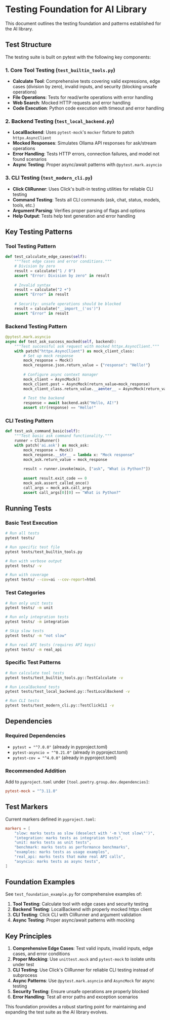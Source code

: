# Testing Foundation for AI Library

This document outlines the testing foundation and patterns established for the AI library.

## Test Structure

The testing suite is built on pytest with the following key components:

### 1. **Core Tool Testing** (`test_builtin_tools.py`)
- **Calculate Tool**: Comprehensive tests covering valid expressions, edge cases (division by zero), invalid inputs, and security (blocking unsafe operations)
- **File Operations**: Tests for read/write operations with error handling
- **Web Search**: Mocked HTTP requests and error handling
- **Code Execution**: Python code execution with timeout and error handling

### 2. **Backend Testing** (`test_local_backend.py`)
- **LocalBackend**: Uses `pytest-mock`'s `mocker` fixture to patch `httpx.AsyncClient`
- **Mocked Responses**: Simulates Ollama API responses for ask/stream operations
- **Error Handling**: Tests HTTP errors, connection failures, and model not found scenarios
- **Async Testing**: Proper async/await patterns with `@pytest.mark.asyncio`

### 3. **CLI Testing** (`test_modern_cli.py`)
- **Click CliRunner**: Uses Click's built-in testing utilities for reliable CLI testing
- **Command Testing**: Tests all CLI commands (ask, chat, status, models, tools, etc.)
- **Argument Parsing**: Verifies proper parsing of flags and options
- **Help Output**: Tests help text generation and error handling

## Key Testing Patterns

### Tool Testing Pattern
```python
def test_calculate_edge_cases(self):
    """Test edge cases and error conditions."""
    # Division by zero
    result = calculate("1 / 0")
    assert "Error: Division by zero" in result
    
    # Invalid syntax
    result = calculate("2 +")
    assert "Error" in result
    
    # Security: unsafe operations should be blocked
    result = calculate("__import__('os')")
    assert "Error" in result
```

### Backend Testing Pattern
```python
@pytest.mark.asyncio
async def test_ask_success_mocked(self, backend):
    """Test successful ask request with mocked httpx.AsyncClient."""
    with patch("httpx.AsyncClient") as mock_client_class:
        # Set up mock response
        mock_response = Mock()
        mock_response.json.return_value = {"response": "Hello!"}
        
        # Configure async context manager
        mock_client = AsyncMock()
        mock_client.post = AsyncMock(return_value=mock_response)
        mock_client_class.return_value.__aenter__ = AsyncMock(return_value=mock_client)
        
        # Test the backend
        response = await backend.ask("Hello, AI!")
        assert str(response) == "Hello!"
```

### CLI Testing Pattern
```python
def test_ask_command_basic(self):
    """Test basic ask command functionality."""
    runner = CliRunner()
    with patch('ai.ask') as mock_ask:
        mock_response = Mock()
        mock_response.__str__ = lambda x: "Mock response"
        mock_ask.return_value = mock_response
        
        result = runner.invoke(main, ["ask", "What is Python?"])
        
        assert result.exit_code == 0
        mock_ask.assert_called_once()
        call_args = mock_ask.call_args
        assert call_args[0][0] == "What is Python?"
```

## Running Tests

### Basic Test Execution
```bash
# Run all tests
pytest tests/

# Run specific test file
pytest tests/test_builtin_tools.py

# Run with verbose output
pytest tests/ -v

# Run with coverage
pytest tests/ --cov=ai --cov-report=html
```

### Test Categories
```bash
# Run only unit tests
pytest tests/ -m unit

# Run only integration tests  
pytest tests/ -m integration

# Skip slow tests
pytest tests/ -m "not slow"

# Run real API tests (requires API keys)
pytest tests/ -m real_api
```

### Specific Test Patterns
```bash
# Run calculate tool tests
pytest tests/test_builtin_tools.py::TestCalculate -v

# Run LocalBackend tests
pytest tests/test_local_backend.py::TestLocalBackend -v

# Run CLI tests
pytest tests/test_modern_cli.py::TestClickCLI -v
```

## Dependencies

### Required Dependencies
- `pytest = "^7.0.0"` (already in pyproject.toml)
- `pytest-asyncio = "^0.21.0"` (already in pyproject.toml)
- `pytest-cov = "^4.0.0"` (already in pyproject.toml)

### Recommended Addition
Add to `pyproject.toml` under `[tool.poetry.group.dev.dependencies]`:
```toml
pytest-mock = "^3.11.0"
```

## Test Markers

Current markers defined in `pyproject.toml`:
```toml
markers = [
    "slow: marks tests as slow (deselect with '-m \"not slow\"')",
    "integration: marks tests as integration tests",
    "unit: marks tests as unit tests", 
    "benchmark: marks tests as performance benchmarks",
    "examples: marks tests as usage examples",
    "real_api: marks tests that make real API calls",
    "asyncio: marks tests as async tests",
]
```

## Foundation Examples

See `test_foundation_example.py` for comprehensive examples of:
1. **Tool Testing**: Calculate tool with edge cases and security testing
2. **Backend Testing**: LocalBackend with properly mocked httpx client
3. **CLI Testing**: Click CLI with CliRunner and argument validation
4. **Async Testing**: Proper async/await patterns with mocking

## Key Principles

1. **Comprehensive Edge Cases**: Test valid inputs, invalid inputs, edge cases, and error conditions
2. **Proper Mocking**: Use `unittest.mock` and `pytest-mock` to isolate units under test
3. **CLI Testing**: Use Click's CliRunner for reliable CLI testing instead of subprocess
4. **Async Patterns**: Use `@pytest.mark.asyncio` and `AsyncMock` for async testing
5. **Security Testing**: Ensure unsafe operations are properly blocked
6. **Error Handling**: Test all error paths and exception scenarios

This foundation provides a robust starting point for maintaining and expanding the test suite as the AI library evolves.